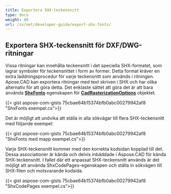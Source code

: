 ```yaml
---
title: Exportera SHX-teckensnitt
type: docs
weight: 40
url: /sv/net/developer-guide/export-shx-fonts/
---
```


## **Exportera SHX-teckensnitt för DXF/DWG-ritningar**

Vissa ritningar kan innehålla teckensnitt i det speciella SHX-formatet, som lagrar symboler för teckensnittet i form av former. Detta format kräver en extra
laddningsprocedur för varje teckensnitt som används i ritningen. Apose.CAD kan exportera ritningar med text skriven i SHX och har olika alternativ för att göra detta. Det enklaste sättet att göra det är att bara använda 
[**ShxFonts**](https://reference.aspose.com/cad/net/aspose.cad.imageoptions/cadrasterizationoptions/shxfonts/) egenskapen för 
[**CadRasterizationOptions**](https://reference.aspose.com/cad/net/aspose.cad.imageoptions/cadrasterizationoptions/) objektet.
				

{{< gist aspose-com-gists 75cbae64b15374bfb0abc00279942af8 "ShxFonts exempel.cs">}}


Det är möjligt att undvika att ställa in alla sökvägar till flera SHX-teckensnitt med följande exempel:

{{< gist aspose-com-gists 75cbae64b15374bfb0abc00279942af8 "ShxFonts med mapp exempel.cs">}}
	
Varje SHX-teckensnitt kommer med den korrekta kodsidan kopplad till det. Dessa associationer är kända och delvis inbäddade i Aspose.CAD för kända SHX-teckensnitt.
I fallet där ett anpassat SHX-teckensnitt används är det möjligt att använda ShxCodePages-egenskapen och ställa in sökvägen till SHX-filen och motsvarande kodsida. 
	
{{< gist aspose-com-gists 75cbae64b15374bfb0abc00279942af8 "ShxCodePages exempel.cs">}}
